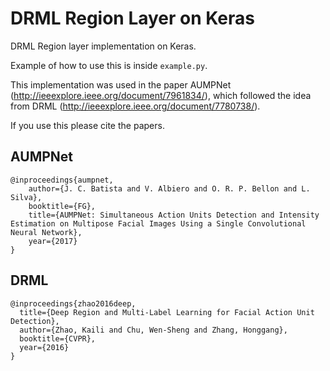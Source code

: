 # DRML Region Layer on Keras
DRML Region layer implementation on Keras. 

Example of how to use this is inside `example.py`.

This implementation was used in the paper AUMPNet (http://ieeexplore.ieee.org/document/7961834/), 
which followed the idea from DRML (http://ieeexplore.ieee.org/document/7780738/).

If you use this please cite the papers.

## AUMPNet
```
@inproceedings{aumpnet, 
	author={J. C. Batista and V. Albiero and O. R. P. Bellon and L. Silva}, 
	booktitle={FG}, 
	title={AUMPNet: Simultaneous Action Units Detection and Intensity Estimation on Multipose Facial Images Using a Single Convolutional Neural Network}, 
	year={2017} 	
}
```

## DRML
```
@inproceedings{zhao2016deep,
  title={Deep Region and Multi-Label Learning for Facial Action Unit Detection},
  author={Zhao, Kaili and Chu, Wen-Sheng and Zhang, Honggang},
  booktitle={CVPR},
  year={2016}
}
```

